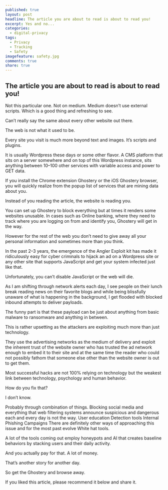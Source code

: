 ```yaml
---
published: true
layout: post
headline: The article you are about to read is about to read you!
excerpt: Yes and no...
categories:
  - digital-privacy
tags:
  - Privacy
  - Tracking
  - Safety
imagefeature: safety.jpg
comments: true
share: true
---
```

## The article you are about to read is about to read you!


Not this particular one. Not on medium. Medium doesn’t use external scripts. Which is a good thing and refreshing to see.

Can’t really say the same about every other website out there.

The web is not what it used to be.

Every site you visit is much more beyond text and images. It’s scripts and plugins.

It is usually Wordpress these days or some other flavor. A CMS platform that sits on a server somewhere and on top of this Wordpress instance, sits anything between 10–100 other services with variable access and power to GET data.

If you install the Chrome extension Ghostery or the iOS Ghostery browser, you will quickly realize from the popup list of services that are mining data about you.

Instead of you reading the article, the website is reading you.


You can set up Ghostery to block everything but at times it renders some websites unusable. In cases such as Online banking, where they need to track where you are logging on from and identify you, Ghostery will get in the way.

However for the rest of the web you don’t need to give away all your personal information and sometimes more than you think.

In the past 2–3 years, the emergence of the Angler Exploit kit has made it ridiculously easy for cyber criminals to hijack an ad on a Wordpress site or any other site that supports JavaScript and get your system infected just like that.

Unfortunately, you can’t disable JavaScript or the web will die.

As I am shifting through network alerts each day, I see people on their lunch break reading news on their favorite blogs and while being blissfully unaware of what is happening in the background, I get flooded with blocked inbound attempts to deliver payloads.

The funny part is that these payload can be just about anything from basic malware to ransomware and anything in between.

This is rather upsetting as the attackers are exploiting much more than just technology.

They use the advertising networks as the medium of delivery and exploit the inherent trust of the website owner who has trusted the ad network enough to embed it to their site and at the same time the reader who could not possibly fathom that someone else other than the website owner is out to get them.

Most successful hacks are not 100% relying on technology but the weakest link between technology, psychology and human behavior.

How do you fix that?

I don’t know.

Probably through combination of things. Blocking social media and everything that web filtering systems announce suspicious and dangerous each and every day is not the way.
User education
Detection tools
Internal Phishing Campaigns
There are definitely other ways of approaching this issue and for the most past evolve White hat tools.

A lot of the tools coming out employ honeypots and AI that creates baseline behaviors by stacking users and their daily activity.

And you actually pay for that. A lot of money.

That’s another story for another day.

So get the Ghostery and browse away.

If you liked this article, please recommend it below and share it.
